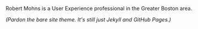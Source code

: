 Robert Mohns is a User Experience professional in the Greater Boston area.

_(Pardon the bare site theme. It's still just Jekyll and GitHub Pages.)_